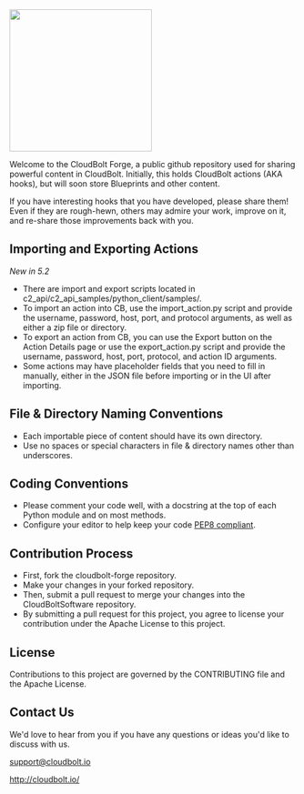 <div>
<img src="http://www.cloudbolt.io/wp-content/uploads/cloudbolt-hlogo@3x.png" width="250">
</div>


Welcome to the CloudBolt Forge, a public github repository used for sharing powerful content in CloudBolt.  Initially, this holds CloudBolt actions (AKA hooks), but will soon store Blueprints and other content.

If you have interesting hooks that you have developed, please share them! Even if they are rough-hewn, others may admire your work, improve on it, and re-share those improvements back with you.

## Importing and Exporting Actions
*New in 5.2*
 * There are import and export scripts located in c2_api/c2_api_samples/python_client/samples/.
 * To import an action into CB, use the import_action.py script and provide the username, password, host, port, and protocol arguments, as well as either a zip file or directory.
 * To export an action from CB, you can use the Export button on the Action Details page or use the export_action.py script and provide the username, password, host, port, protocol, and action ID arguments.
 * Some actions may have placeholder fields that you need to fill in manually, either in the JSON file before importing or in the UI after importing.

## File & Directory Naming Conventions
 * Each importable piece of content should have its own directory.
 * Use no spaces or special characters in file & directory names other than underscores.

## Coding Conventions
 * Please comment your code well, with a docstring at the top of each Python module and on most methods.
 * Configure your editor to help keep your code [PEP8 compliant](https://www.python.org/dev/peps/pep-0008/).

## Contribution Process
 * First, fork the cloudbolt-forge repository.
 * Make your changes in your forked repository.
 * Then, submit a pull request to merge your changes into the CloudBoltSoftware repository.
 * By submitting a pull request for this project, you agree to license your contribution under the Apache License to this project.

## License
Contributions to this project are governed by the CONTRIBUTING file and the Apache License.

## Contact Us
We'd love to hear from you if you have any questions or ideas you'd like to discuss with us.

support@cloudbolt.io

http://cloudbolt.io/
